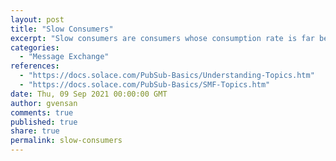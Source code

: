 ```yaml
---
layout: post
title: "Slow Consumers"
excerpt: "Slow consumers are consumers whose consumption rate is far below the incoming rate leading to the dispatch buffer being regularly too full; the broker cannot dispatch messages to them because they have reached the limit and can bog down message processing beyond the client."
categories:
  - "Message Exchange"
references:
  - "https://docs.solace.com/PubSub-Basics/Understanding-Topics.htm"
  - "https://docs.solace.com/PubSub-Basics/SMF-Topics.htm"
date: Thu, 09 Sep 2021 00:00:00 GMT
author: gvensan
comments: true
published: true
share: true
permalink: slow-consumers
---
```

